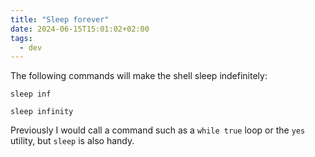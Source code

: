 ```yaml
---
title: "Sleep forever"
date: 2024-06-15T15:01:02+02:00
tags:
  - dev
---
```


The following commands will make the shell sleep indefinitely:


```shell
sleep inf
```

```shell
sleep infinity
```

Previously I would call a command such as a `while true` loop or the `yes`
utility, but `sleep` is also handy.

